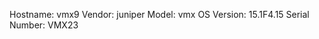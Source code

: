 Hostname:      vmx9
Vendor:        juniper
Model:         vmx
OS Version:    15.1F4.15
Serial Number:  VMX23